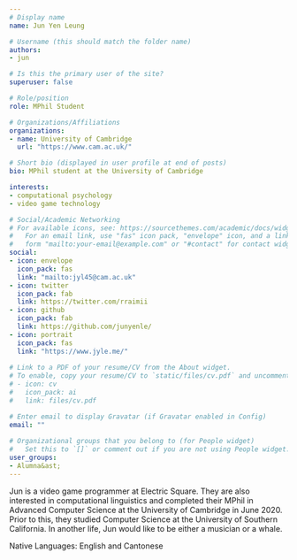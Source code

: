 ```yaml
---
# Display name
name: Jun Yen Leung

# Username (this should match the folder name)
authors:
- jun

# Is this the primary user of the site?
superuser: false

# Role/position
role: MPhil Student

# Organizations/Affiliations
organizations:
- name: University of Cambridge
  url: "https://www.cam.ac.uk/"

# Short bio (displayed in user profile at end of posts)
bio: MPhil student at the University of Cambridge

interests:
- computational psychology
- video game technology

# Social/Academic Networking
# For available icons, see: https://sourcethemes.com/academic/docs/widgets/#icons
#   For an email link, use "fas" icon pack, "envelope" icon, and a link in the
#   form "mailto:your-email@example.com" or "#contact" for contact widget.
social:
- icon: envelope
  icon_pack: fas
  link: "mailto:jyl45@cam.ac.uk" 
- icon: twitter
  icon_pack: fab
  link: https://twitter.com/rraimii
- icon: github
  icon_pack: fab
  link: https://github.com/junyenle/
- icon: portrait
  icon_pack: fas
  link: "https://www.jyle.me/"
  
# Link to a PDF of your resume/CV from the About widget.
# To enable, copy your resume/CV to `static/files/cv.pdf` and uncomment the lines below.  
# - icon: cv
#   icon_pack: ai
#   link: files/cv.pdf 

# Enter email to display Gravatar (if Gravatar enabled in Config)
email: ""
  
# Organizational groups that you belong to (for People widget)
#   Set this to `[]` or comment out if you are not using People widget.  
user_groups:
- Alumna&ast;
---
```

Jun is a video game programmer at Electric Square. They are also interested in computational linguistics and completed their MPhil in Advanced Computer Science at the University of Cambridge in June 2020. Prior to this, they studied Computer Science at the University of Southern California. In another life, Jun would like to be either a musician or a whale.

Native Languages: English and Cantonese

